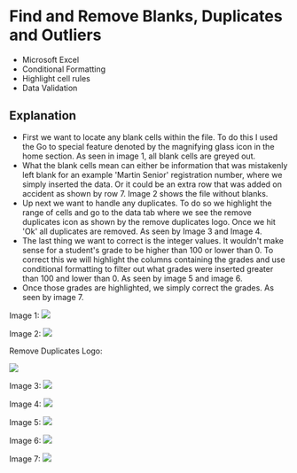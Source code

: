 # Find and Remove Blanks, Duplicates and Outliers
* Microsoft Excel
* Conditional Formatting
* Highlight cell rules
* Data Validation

## Explanation 
* First we want to locate any blank cells within the file. To do this I used the Go to special feature denoted by the magnifying glass icon in the home section. As seen in image 1, all blank cells are greyed out.
* What the blank cells mean can either be information that was mistakenly left blank for an example 'Martin Senior' registration number, where we simply inserted the data. Or it could be an extra row that was added on accident as shown by row 7. Image 2 shows the file without blanks.
* Up next we want to handle any duplicates. To do so we highlight the range of cells and go to the data tab where we see the remove duplicates icon as shown by the remove duplicates logo. Once we hit 'Ok' all duplicates are removed. As seen by Image 3 and Image 4.
* The last thing we want to correct is the integer values. It wouldn't make sense for a student's grade to be higher than 100 or lower than 0. To correct this we will highlight the columns containing the grades and use conditional formatting to filter out what grades were inserted greater than 100 and lower than 0. As seen by image 5 and image 6.
* Once those grades are highlighted, we simply correct the grades. As seen by image 7.

Image 1:
![](https://github.com/Nwiradiradja/DataCleaning-Excel/blob/main/Blanks_Duplicates_Outliers/Blanks1.png?raw=true)

Image 2:
![](https://github.com/Nwiradiradja/DataCleaning-Excel/blob/main/Blanks_Duplicates_Outliers/Blanks2.png?raw=true)

Remove Duplicates Logo: 

![](https://github.com/Nwiradiradja/DataCleaning-Excel/blob/main/Blanks_Duplicates_Outliers/RemoveDuplicate.png?raw=true)

Image 3:
![](https://github.com/Nwiradiradja/DataCleaning-Excel/blob/main/Blanks_Duplicates_Outliers/Duplicate1.png?raw=true)

Image 4:
![](https://github.com/Nwiradiradja/DataCleaning-Excel/blob/main/Blanks_Duplicates_Outliers/Duplicate2.png?raw=true)

Image 5:
![](https://github.com/Nwiradiradja/DataCleaning-Excel/blob/main/Blanks_Duplicates_Outliers/Out1.png?raw=true)

Image 6:
![](https://github.com/Nwiradiradja/DataCleaning-Excel/blob/main/Blanks_Duplicates_Outliers/Out2.png?raw=true)

Image 7:
![](https://github.com/Nwiradiradja/DataCleaning-Excel/blob/main/Blanks_Duplicates_Outliers/Out3.png?raw=true)

